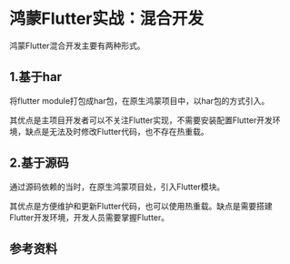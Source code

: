 # 鸿蒙Flutter实战：混合开发

鸿蒙Flutter混合开发主要有两种形式。

## 1.基于har

将flutter module打包成har包，在原生鸿蒙项目中，以har包的方式引入。

其优点是主项目开发者可以不关注Flutter实现，不需要安装配置Flutter开发环境，缺点是无法及时修改Flutter代码，也不存在热重载。

## 2.基于源码

通过源码依赖的当时，在原生鸿蒙项目处，引入Flutter模块。

其优点是方便维护和更新Flutter代码，也可以使用热重载。缺点是需要搭建Flutter开发环境，开发人员需要掌握Flutter。

## 参考资料

